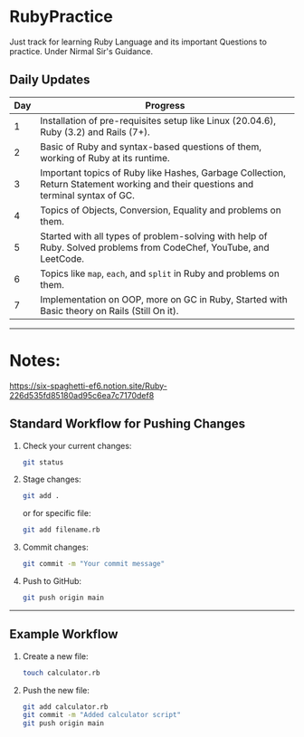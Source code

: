 # RubyPractice

Just track for learning Ruby Language and its important Questions to practice. Under Nirmal Sir's Guidance.

## Daily Updates

| Day | Progress |
|-----|----------|
| 1 | Installation of pre-requisites setup like Linux (20.04.6), Ruby (3.2) and Rails (7+). |
| 2 | Basic of Ruby and syntax-based questions of them, working of Ruby at its runtime. |
| 3 | Important topics of Ruby like Hashes, Garbage Collection, Return Statement working and their questions and terminal syntax of GC. |
| 4 | Topics of Objects, Conversion, Equality and problems on them. |
| 5 | Started with all types of problem-solving with help of Ruby. Solved problems from CodeChef, YouTube, and LeetCode. |
| 6 | Topics like `map`, `each`, and `split` in Ruby and problems on them. |
| 7 | Implementation on OOP, more on GC in Ruby, Started with Basic theory on Rails (Still On it). |

---
# Notes:
https://six-spaghetti-ef6.notion.site/Ruby-226d535fd85180ad95c6ea7c7170def8

## Standard Workflow for Pushing Changes

1. Check your current changes:
   ```bash
   git status
   ```

2. Stage changes:
   ```bash
   git add .
   ```
   or for specific file:
   ```bash
   git add filename.rb
   ```

3. Commit changes:
   ```bash
   git commit -m "Your commit message"
   ```

4. Push to GitHub:
   ```bash
   git push origin main
   ```

---

## Example Workflow

1. Create a new file:
   ```bash
   touch calculator.rb
   ```

2. Push the new file:
   ```bash
   git add calculator.rb
   git commit -m "Added calculator script"
   git push origin main
   ```
